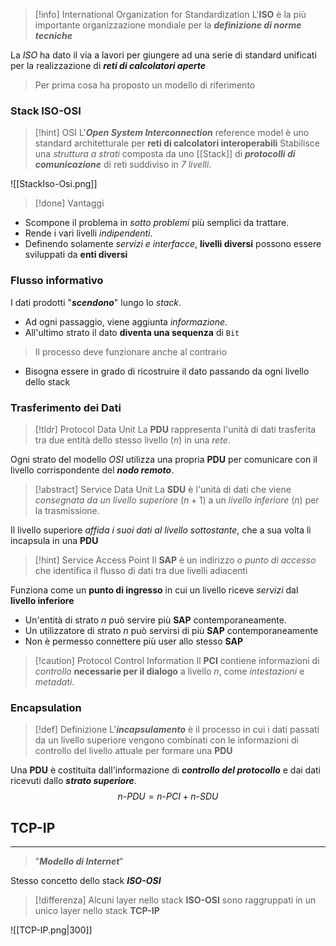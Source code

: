 >[!info] International Organization for Standardization
>L'**ISO** è la più importante organizzazione mondiale per la ***definizione di norme tecniche***

La *ISO* ha dato il via a lavori per giungere ad una serie di standard unificati per la realizzazione di ***reti di calcolatori aperte***

> Per prima cosa ha proposto un modello di riferimento

### Stack ISO-OSI
>[!hint] OSI
>L'***Open System Interconnection*** reference model è uno standard architetturale per **reti di calcolatori interoperabili** 
>Stabilisce una *struttura a strati* composta da uno [[Stack]] di ***protocolli di comunicazione*** di reti suddiviso in *7 livelli*.

![[StackIso-Osi.png]]

>[!done] Vantaggi

- Scompone il problema in *sotto problemi* più semplici da trattare.
- Rende i vari livelli *indipendenti*.
- Definendo solamente *servizi e interfacce*, **livelli diversi** possono essere sviluppati da **enti diversi**

### Flusso informativo
I dati prodotti "***scendono***" lungo lo *stack*.
- Ad ogni passaggio, viene aggiunta *informazione*.
- All'ultimo strato il dato **diventa una sequenza** di `Bit`

>Il processo deve funzionare anche al contrario
- Bisogna essere in grado di ricostruire il dato passando da ogni livello dello stack

### Trasferimento dei Dati
>[!tldr] Protocol Data Unit
>La **PDU** rappresenta l'unità di dati trasferita tra due entità dello stesso livello ($n$) in una *rete*.

Ogni strato del modello *OSI* utilizza una propria **PDU** per comunicare con il livello corrispondente del ***nodo remoto***.

>[!abstract] Service Data Unit
>La **SDU** è l'unità di dati che viene *consegnata da un livello superiore* ($n+1$) a un *livello inferiore* ($n$) per la trasmissione.

Il livello superiore *affida i suoi dati al livello sottostante*, che a sua volta li incapsula in una **PDU**

>[!hint] Service Access Point
>Il **SAP** è un indirizzo o *punto di accesso* che identifica il flusso di dati tra due livelli adiacenti

Funziona come un **punto di ingresso** in cui un livello riceve *servizi* dal **livello inferiore**
- Un'entità di strato $n$ può servire più **SAP** contemporaneamente.
- Un utilizzatore di strato $n$ può servirsi di più **SAP** contemporaneamente
- Non è permesso connettere più user allo stesso **SAP**

>[!caution] Protocol Control Information
>Il **PCI** contiene informazioni di *controllo* **necessarie per il dialogo** a livello $n$, come *intestazioni* e *metadati*.

### Encapsulation
>[!def] Definizione 
>L'***incapsulamento*** è il processo in cui i dati passati da un livello superiore vengono combinati con le informazioni di controllo del livello attuale per formare una **PDU**

Una **PDU** è costituita dall'informazione di ***controllo del protocollo*** e dai dati ricevuti dallo ***strato superiore***.
$$
n\text{-}PDU = n\text{-}PCI +n\text{-}SDU
$$
## TCP-IP
---
>"***Modello di Internet***"

Stesso concetto dello stack ***ISO-OSI***

>[!differenza]
>Alcuni layer nello stack **ISO-OSI** sono raggruppati in un unico layer nello stack **TCP-IP**


![[TCP-IP.png|300]]